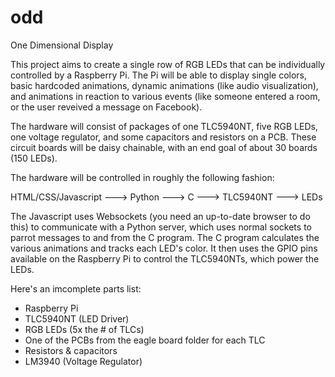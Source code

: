 odd
===

One Dimensional Display

This project aims to create a single row of RGB LEDs that can be individually controlled by a Raspberry Pi. The Pi will be able to display single colors, basic hardcoded animations, dynamic animations (like audio visualization), and animations in reaction to various events (like someone entered a room, or the user reveived a message on Facebook).

The hardware will consist of packages of one TLC5940NT, five RGB LEDs, one voltage regulator, and some capacitors and resistors on a PCB. These circuit boards will be daisy chainable, with an end goal of about 30 boards (150 LEDs).

The hardware will be controlled in roughly the following fashion:

HTML/CSS/Javascript ---> Python ---> C ---> TLC5940NT ---> LEDs

The Javascript uses Websockets (you need an up-to-date browser to do this) to communicate with a Python server, which uses normal sockets to parrot messages to and from the C program. The C program calculates the various animations and tracks each LED's color. It then uses the GPIO pins available on the Raspberry Pi to control the TLC5940NTs, which power the LEDs.

Here's an imcomplete parts list:
 - Raspberry Pi
 - TLC5940NT (LED Driver)
 - RGB LEDs (5x the # of TLCs)
 - One of the PCBs from the eagle board folder for each TLC
 - Resistors & capacitors
 - LM3940 (Voltage Regulator)
